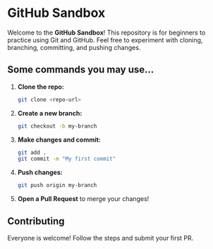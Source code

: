 # GitHub Sandbox

Welcome to the **GitHub Sandbox**! This repository is for beginners to practice using Git and GitHub. Feel free to experiment with cloning, branching, committing, and pushing changes. 

##  Some commands you may use...
1. **Clone the repo:**
   ```bash
   git clone <repo-url>
   ```
2. **Create a new branch:**
   ```bash
   git checkout -b my-branch
   ```
3. **Make changes and commit:**
   ```bash
   git add .
   git commit -m "My first commit"
   ```
4. **Push changes:**
   ```bash
   git push origin my-branch
   ```
5. **Open a Pull Request** to merge your changes!


##  Contributing
Everyone is welcome! Follow the steps and submit your first PR. 
